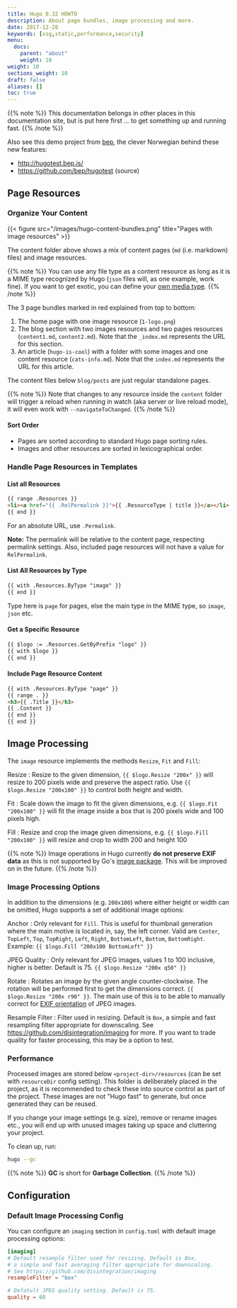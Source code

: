 ```yaml
---
title: Hugo 0.32 HOWTO
description: About page bundles, image processing and more.
date: 2017-12-28
keywords: [ssg,static,performance,security]
menu:
  docs:
    parent: "about"
    weight: 10
weight: 10
sections_weight: 10
draft: false
aliases: []
toc: true
---
```



{{% note %}}
This documentation belongs in other places in this documentation site, but is put here first ... to get something up and running fast.
{{% /note %}}


Also see this demo project from [bep](https://github.com/bep/), the clever Norwegian behind these new features:

* http://hugotest.bep.is/
* https://github.com/bep/hugotest (source)

## Page Resources

### Organize Your Content

{{< figure src="/images/hugo-content-bundles.png" title="Pages with image resources" >}}

The content folder above shows a mix of content pages (`md` (i.e. markdown) files) and image resources.

{{% note %}}
You can use any file type as a content resource as long as it is a MIME type recognized by Hugo (`json` files will, as one example, work fine). If you want to get exotic, you can define your [own media type](/templates/output-formats/#media-types).
{{% /note %}}

The 3 page bundles marked in red explained from top to bottom:

1. The home page with one image resource (`1-logo.png`)
2. The blog section with two images resources and two pages resources (`content1.md`, `content2.md`). Note that the `_index.md` represents the URL for this section.
3. An article (`hugo-is-cool`) with a folder with some images and one content resource (`cats-info.md`). Note that the `index.md` represents the URL for this article.

The content files below `blog/posts` are just regular standalone pages.

{{% note %}}
Note that changes to any resource inside the `content` folder will trigger a reload when running in watch (aka server or live reload mode), it will even work with `--navigateToChanged`.
{{% /note %}}

#### Sort Order

* Pages are sorted according to standard Hugo page sorting rules.
* Images and other resources are sorted in lexicographical order.

### Handle Page Resources in Templates


#### List all Resources

```html
{{ range .Resources }}
<li><a href="{{ .RelPermalink }}">{{ .ResourceType | title }}</a></li>
{{ end }}
```

For an absolute URL, use `.Permalink`.

**Note:** The permalink will be relative to the content page, respecting permalink settings. Also, included page resources will not have a value for `RelPermalink`.

#### List All Resources by Type

```html
{{ with .Resources.ByType "image" }}
{{ end }}

```

Type here is `page` for pages, else the main type in the MIME type, so `image`, `json` etc.

#### Get a Specific Resource

```html
{{ $logo := .Resources.GetByPrefix "logo" }}
{{ with $logo }}
{{ end }}
```

#### Include Page Resource Content

```html
{{ with .Resources.ByType "page" }}
{{ range . }}
<h3>{{ .Title }}</h3>
{{ .Content }}
{{ end }}
{{ end }}

```


## Image Processing

The `image` resource implements the methods `Resize`, `Fit` and `Fill`:

Resize
: Resize to the given dimension, `{{ $logo.Resize "200x" }}` will resize to 200 pixels wide and preserve the aspect ratio. Use `{{ $logo.Resize "200x100" }}` to control both height and width.

Fit
: Scale down the image to fit the given dimensions, e.g. `{{ $logo.Fit "200x100" }}` will fit the image inside a box that is 200 pixels wide and 100 pixels high.

Fill
: Resize and crop the image given dimensions, e.g. `{{ $logo.Fill "200x100" }}` will resize and crop to width 200 and height 100


{{% note %}}
Image operations in Hugo currently **do not preserve EXIF data** as this is not supported by Go's [image package](https://github.com/golang/go/search?q=exif&type=Issues&utf8=%E2%9C%93). This will be improved on in the future.
{{% /note %}}


### Image Processing Options

In addition to the dimensions (e.g. `200x100`) where either height or width can be omitted, Hugo supports a set of additional image options:

Anchor
: Only relevant for `Fill`. This is useful for thumbnail generation where the main motive is located in, say, the left corner. Valid are `Center`, `TopLeft`, `Top`, `TopRight`, `Left`, `Right`, `BottomLeft`, `Bottom`, `BottomRight`. Example: `{{ $logo.Fill "200x100 BottomLeft" }}`

JPEG Quality
: Only relevant for JPEG images, values 1 to 100 inclusive, higher is better. Default is 75. `{{ $logo.Resize "200x q50" }}`

Rotate
: Rotates an image by the given angle counter-clockwise. The rotation will be performed first to get the dimensions correct. `{{ $logo.Resize "200x r90" }}`. The main use of this is to be able to manually correct for [EXIF orientation](https://github.com/golang/go/issues/4341) of JPEG images.

Resample Filter
: Filter used in resizing. Default is `Box`, a simple and fast resampling filter appropriate for downscaling. See https://github.com/disintegration/imaging for more. If you want to trade quality for faster processing, this may be a option to test. 



### Performance

Processed images are stored below `<project-dir>/resources` (can be set with `resourceDir` config setting). This folder is deliberately placed in the project, as it is recommended to check these into source control as part of the project. These images are not "Hugo fast" to generate, but once generated they can be reused.

If you change your image settings (e.g. size), remove or rename images etc., you will end up with unused images taking up space and cluttering your project. 

To clean up, run:

```bash
hugo --gc
```


{{% note %}}
**GC** is short for **Garbage Collection**.
{{% /note %}}


## Configuration

### Default Image Processing Config

You can configure an `imaging` section in `config.toml` with default image processing options:

```toml
[imaging]
# Default resample filter used for resizing. Default is Box,
# a simple and fast averaging filter appropriate for downscaling.
# See https://github.com/disintegration/imaging
resampleFilter = "box"

# Defatult JPEG quality setting. Default is 75.
quality = 68
```





